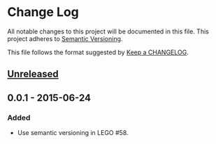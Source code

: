 # Change Log
All notable changes to this project will be documented in this file.
This project adheres to [Semantic Versioning](http://semver.org/).

This file follows the format suggested by [Keep a CHANGELOG](https://github.com/olivierlacan/keep-a-changelog).

## [Unreleased][unreleased]

## 0.0.1 - 2015-06-24
### Added
- Use semantic versioning in LEGO #58.

[unreleased]: https://github.com/optimizely/lego/compare/v1.0.0...HEAD
[1.0.0]: https://github.com/optimizely/lego/compare/v0.0.1...v1.0.0
